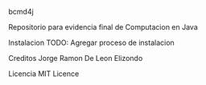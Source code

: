 bcmd4j

Repositorio para evidencia final de Computacion en Java

Instalacion TODO: Agregar proceso de instalacion

Creditos Jorge Ramon De Leon Elizondo

Licencia MIT Licence
